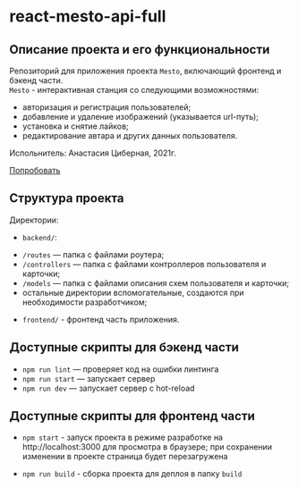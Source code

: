 # react-mesto-api-full

## Описание проекта и его функциональности
Репозиторий для приложения проекта `Mesto`, включающий фронтенд и бэкенд части.   
`Mesto` - интерактивная станция со следующими возможностями:   
- авторизация и регистрация пользователей;   
- добавление и удаление изображений (указывается url-путь);   
- установка и снятие лайков;   
- редактирование автара и других данных пользователя.   

Испольнитель: Анастасия Циберная, 2021г.   

[Попробовать](https://ts.anastasia.mesto.nomoredomains.icu/ "cсылка на сайт, размещенный на Яндекс.Облаке")   

## Структура проекта
Директории:   
* `backend/`:   
- `/routes` — папка с файлами роутера;   
- `/controllers` — папка с файлами контроллеров пользователя и карточки;   
- `/models` — папка с файлами описания схем пользователя и карточки;   
- остальные директории вспомогательные, создаются при необходимости разработчиком;   

* `frontend/` - фронтенд часть приложения.   

## Доступные скрипты для бэкенд части

* `npm run lint` — проверяет код на ошибки линтинга   
* `npm run start` — запускает сервер   
* `npm run dev` — запускает сервер с hot-reload   

## Доступные скрипты для фронтенд части

* `npm start` - запуск проекта в режиме разработке на http://localhost:3000 для просмотра в браузере; при сохранении изменении в проекте страница будет перезагружена   

* `npm run build` - сборка проекта для деплоя в папку `build`   
